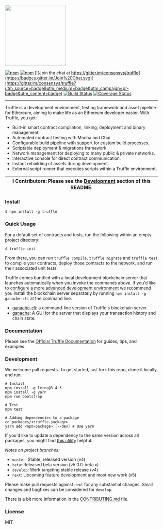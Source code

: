 <img src="https://truffleframework.com/img/truffle-logo-dark.svg" width="200">

[![npm](https://img.shields.io/npm/v/truffle.svg)](https://www.npmjs.com/package/truffle)
[![npm](https://img.shields.io/npm/dm/truffle.svg)](https://www.npmjs.com/package/truffle)
[![Join the chat at https://gitter.im/consensys/truffle](https://badges.gitter.im/Join%20Chat.svg)](https://gitter.im/consensys/truffle?utm_source=badge&utm_medium=badge&utm_campaign=pr-badge&utm_content=badge)
[![Build Status](https://travis-ci.org/trufflesuite/truffle.svg?branch=next)](https://travis-ci.org/trufflesuite/truffle)
[![Coverage Status](https://coveralls.io/repos/github/trufflesuite/truffle/badge.svg?branch=next)](https://coveralls.io/github/trufflesuite/truffle?branch=next)

-----------------------


Truffle is a development environment, testing framework and asset pipeline for Ethereum, aiming to make life as an Ethereum developer easier. With Truffle, you get:

* Built-in smart contract compilation, linking, deployment and binary management.
* Automated contract testing with Mocha and Chai.
* Configurable build pipeline with support for custom build processes.
* Scriptable deployment & migrations framework.
* Network management for deploying to many public & private networks.
* Interactive console for direct contract communication.
* Instant rebuilding of assets during development.
* External script runner that executes scripts within a Truffle environment.

| ℹ️ **Contributors**: Please see the [Development](#development) section of this README. |
| --- |

### Install

```
$ npm install -g truffle
```

### Quick Usage

For a default set of contracts and tests, run the following within an empty project directory:

```
$ truffle init
```

From there, you can run `truffle compile`, `truffle migrate` and `truffle test` to compile your contracts, deploy those contracts to the network, and run their associated unit tests.

Truffle comes bundled with a local development blockchain server that launches automatically when you invoke the commands  above. If you'd like to [configure a more advanced development environment](https://truffleframework.com/docs/advanced/configuration) we recommend you install the blockchain server separately by running `npm install -g ganache-cli` at the command line.

+  [ganache-cli](https://github.com/trufflesuite/ganache-cli): a command-line version of Truffle's blockchain server.
+  [ganache](https://truffleframework.com/ganache/): A GUI for the server that displays your transaction history and chain state.


### Documentation

Please see the [Official Truffle Documentation](https://truffleframework.com/docs/) for guides, tips, and examples.

### Development

We welcome pull requests. To get started, just fork this repo, clone it locally, and run:

```shell
# Install
npm install -g lerna@3.4.3
npm install -g yarn
npm run bootstrap

# Test
npm test

# Adding dependencies to a package
cd packages/<truffle-package>
yarn add <npm-package> [--dev] # Use yarn
```

If you'd like to update a dependency to the same version across all packages, you might find [this utility](https://www.npmjs.com/package/lerna-update-wizard) helpful.

*Notes on project branches:*
+    `master`: Stable, released version (v4)
+    `beta`: Released beta version (v5.0.0-beta.x)
+    `develop`: Work targeting stable release (v4)
+    `next`: Upcoming feature development and most new work (v5)

Please make pull requests against `next` for any substantial changes. Small changes and bugfixes can be considered for `develop`.

There is a bit more information in the [CONTRIBUTING.md](./CONTRIBUTING.md) file.

### License

MIT
